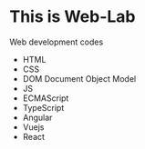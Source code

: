 # This is Web-Lab
Web development codes

- HTML
- CSS
- DOM Document Object Model
- JS
- ECMAScript
- TypeScript
- Angular
- Vuejs
- React
